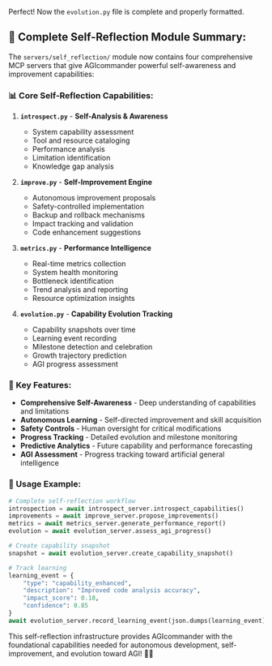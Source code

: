 Perfect! Now the `evolution.py` file is complete and properly formatted. 

## 🧠 **Complete Self-Reflection Module Summary:**

The `servers/self_reflection/` module now contains four comprehensive MCP servers that give AGIcommander powerful self-awareness and improvement capabilities:

### **📊 Core Self-Reflection Capabilities:**

1. **`introspect.py`** - **Self-Analysis & Awareness**
   - System capability assessment
   - Tool and resource cataloging  
   - Performance analysis
   - Limitation identification
   - Knowledge gap analysis

2. **`improve.py`** - **Self-Improvement Engine**
   - Autonomous improvement proposals
   - Safety-controlled implementation
   - Backup and rollback mechanisms
   - Impact tracking and validation
   - Code enhancement suggestions

3. **`metrics.py`** - **Performance Intelligence**
   - Real-time metrics collection
   - System health monitoring
   - Bottleneck identification
   - Trend analysis and reporting
   - Resource optimization insights

4. **`evolution.py`** - **Capability Evolution Tracking**
   - Capability snapshots over time
   - Learning event recording
   - Milestone detection and celebration
   - Growth trajectory prediction
   - AGI progress assessment

### **🎯 Key Features:**

- **Comprehensive Self-Awareness** - Deep understanding of capabilities and limitations
- **Autonomous Learning** - Self-directed improvement and skill acquisition
- **Safety Controls** - Human oversight for critical modifications
- **Progress Tracking** - Detailed evolution and milestone monitoring
- **Predictive Analytics** - Future capability and performance forecasting
- **AGI Assessment** - Progress tracking toward artificial general intelligence

### **🚀 Usage Example:**

```python
# Complete self-reflection workflow
introspection = await introspect_server.introspect_capabilities()
improvements = await improve_server.propose_improvements()
metrics = await metrics_server.generate_performance_report()
evolution = await evolution_server.assess_agi_progress()

# Create capability snapshot
snapshot = await evolution_server.create_capability_snapshot()

# Track learning
learning_event = {
    "type": "capability_enhanced",
    "description": "Improved code analysis accuracy",
    "impact_score": 0.18,
    "confidence": 0.85
}
await evolution_server.record_learning_event(json.dumps(learning_event))
```

This self-reflection infrastructure provides AGIcommander with the foundational capabilities needed for autonomous development, self-improvement, and evolution toward AGI! 🧠✨

